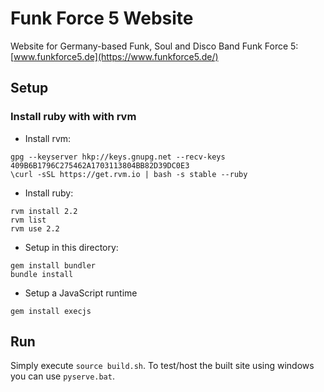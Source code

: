 # Funk Force 5 Website

Website for Germany-based Funk, Soul and Disco Band Funk Force 5: [www.funkforce5.de](https://www.funkforce5.de/)

## Setup
### Install ruby with with rvm

* Install rvm:

```
gpg --keyserver hkp://keys.gnupg.net --recv-keys 409B6B1796C275462A1703113804BB82D39DC0E3
\curl -sSL https://get.rvm.io | bash -s stable --ruby
```

* Install ruby:

```
rvm install 2.2
rvm list
rvm use 2.2
```

* Setup in this directory:

```
gem install bundler
bundle install 
```

* Setup a JavaScript runtime

```
gem install execjs
```

## Run

Simply execute `source build.sh`. To test/host the built site using windows you can use `pyserve.bat`.
